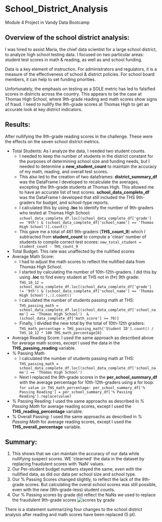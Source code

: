 # School_District_Analysis
Module 4 Project in Vandy Data Bootcamp

## Overview of the school district analysis:
I was hired to assist Maria, the chief data scientist for a large school district, to analyze high school testing data. I focused on two particular areas: student test scores in math & reading, as well as and school funding.

Data is a key element of instruction. For administrators and regulators, it is a measure of the effectiveness of school & district policies. For school board members, it can help to set funding priorities. 

Unfortunately, the emphasis on testing as a SOLE metric has led to falsified scores in districts across the country. This appears to be the case at Thomas High School, where 9th-grade reading and math scores show signs of fraud. I need to nullify the 9th-grade scores at Thomas High to get an accurate look at key district indicators.

## Results:
After nullifying the 9th-grade reading scores in the challenge. These were the effects on the seven school district metrics.
- Total Students: As I analyze the data, I needed two student counts. 
  - I needed to keep the number of students in the district constant for the purposes of determining school size and funding needs, but I needed to determine a __new_student_count__ to maintain the accuracy of my math, reading, and overall test scores. 
  - This also led to the creation of two dataframes:
    __district_summary_df__ was the DataFrame I developed to recalculate the averages, excepting the 9th-grade students at Thomas High. This allowed me to have an accurate list of test scores.
  __school_data_complete_df__ was the DataFrame I developed that still included the THS 9th-graders for budget, and school-type reports.
  -  I calculated this by using __.loc__ to identify the number of 9th-graders who tested at Thomas High School: `school_data_complete_df.loc[(school_data_complete_df['grade'] == '9th') & (school_data_complete_df['school_name'] == 'Thomas High School')].count()` 
  -  This gave me a total of 461 9th-graders (__THS_count_9__) which I subtracted from __student_count__ to compute a 'clean' number of students to compile correct test scores: `new_total_student = student_count - THS_count_9`
- Total Budget: This rate was unaffected by the nullified scores
- Average Math Score: 
  - I had to adjust the math scores to reflect the nullified data from Thomas High School. 
  - I started by calculating the number of 10th-12th-graders. I did this by using __.loc__ to find every student at THS not in (__!=__) 9th grade: `THS_10_12 = school_data_complete_df.loc[(school_data_complete_df['grade'] != '9th') & (school_data_complete_df['school_name'] == 'Thomas High School'),:].count()`
  - I calculated the number of students passing math at THS: `THS_passing_math = school_data_complete_df.loc[(school_data_complete_df['school_name'] == 'Thomas High School') 
                                               & (school_data_complete_df['math_score'] >= 70)]`
  - Finally, I divided the new total by the total of 10th-12th graders: `THS_math_percentage = THS_passing_math['Student ID'].count() / THS_10_12 * 100
THS_math_percentage[0]`
- Average Reading Score: I used the same approach as described above for average math scores, except I used the data in the __THS_passing_reading__ variable.
- % Passing Math
  - I calculated the number of students passing math at THS: `THS_passing_math = school_data_complete_df.loc[(school_data_complete_df['school_name'] == 'Thomas High School')` 
  - Next I replaced the 9th-grade scores in the __per_school_summary_df__ with the average percentage for 10th-12th-graders using a for loop: `for value in THS_math_percentage:
    per_school_summary_df['% Passing Reading'] = per_school_summary_df['% Passing Reading'].replace(value)`
- % Passing Reading: I used the same approachs as described in *% Passing Math* for average reading scores, except I used the __THS_reading_percentage__ variable.
- % Overall Passing: I used the same approachs as described in *% Passing Math* for average reading scores, except I used the __THS_overall_percentage__ variable.

## Summary:
1. This shows that we can maintain the accuracy of our data while nullifying suspect scores. WE 'clearned' the data in the dataset by replacing fraudulent scores with 'NaN' values. 
2. Our Per-student budget numbers stayed the same, even with the nullified data, as did our data per school size and school type.
3. Our % Passing Scores changed slightly, to reflect the lack of the 9th-grade scores. But calculating the overal school scores was still possible, even with the new (9th-grade-less) student counts.
4. Our % Passing scores by grade did reflect the NaNs we used to replace the fraudulent 9th-grade scores ![scores by grade]()

There is a statement summarizing four changes to the school district analysis after reading and math scores have been replaced (5 pt).

